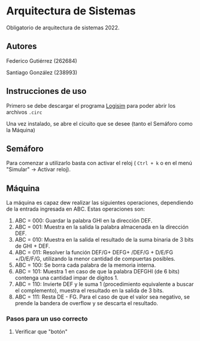 # Arquitectura de Sistemas
Obligatorio de arquitectura de sistemas 2022.

## Autores
Federico Gutiérrez (262684)

Santiago González (238993)


## Instrucciones de uso
Primero se debe descargar el programa [Logisim](http://www.cburch.com/logisim/download.html) para poder abrir los archivos `.circ`

Una vez instalado, se abre el cicuito que se desee (tanto el Semáforo como la Máquina) 

## Semáforo
Para comenzar a utilizarlo basta con activar el reloj  ( `Ctrl + k` o en el menú "Simular" -> Activar reloj). 

## Máquina 
La máquina es capaz dew realizar las siguientes operaciones, dependiendo de la entrada ingresada en ABC. Estas operaciones son:
1)	ABC = 000: Guardar la palabra GHI en la dirección DEF.
2)	ABC = 001: Muestra en la salida la palabra almacenada en la dirección DEF.
3)	ABC = 010: Muestra en la salida el resultado de la suma binaria de 3 bits de GHI + DEF.
4)	ABC = 011: Resolver la función DEF/G+ DEFG+ /DEF/G + D/E/FG +/D/E/F/G, utilizando la menor cantidad de compuertas posibles.
5)	ABC = 100: Se borra cada palabra de la memoria interna.
6)	ABC = 101: Muestra 1 en caso de que la palabra DEFGHI (de 6 bits) contenga una cantidad impar de dígitos 1.
7)	ABC = 110: Invierte DEF y le suma 1 (procedimiento equivalente a buscar el complemento), muestra el resultado en la salida de 3 bits.
8)	ABC = 111: Resta DE - FG. Para el caso de que el valor sea negativo, se prende la bandera de overflow y se descarta el resultado.

### Pasos para un uso correcto
1) Verificar que "botón" 
